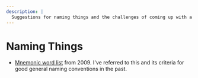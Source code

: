 ```yaml
---
description: |
  Suggestions for naming things and the challenges of coming up with a good name
---
```


# Naming Things

- [Mnemonic word list](https://gist.github.com/stevepaulo/b0cef021361b85e5b5ab)
  from 2009. I've referred to this and its criteria for good general naming
  conventions in the past.
